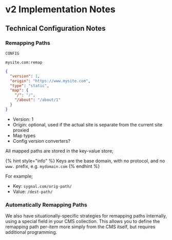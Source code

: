 # v2 Implementation Notes

## Technical Configuration Notes

### Remapping Paths

`CONFIG`

`mysite.com:remap`

```json
{
  "version": 1,
  "origin": "https://www.mysite.com",
  "type": "static", 
  "map": {
    "/": "/",
    "/about": "/about/1"
  }
}
```

* Version: 1
* Origin: optional, used if the actual site is separate from the current site proxied
* Map types
* Config version converters?&#x20;

All mapped paths are stored in the key-value store;&#x20;

{% hint style="info" %}
Keys are the base domain, with no protocol, and no `www.` prefix, e.g. `mydomain.com`
{% endhint %}

For example;

* Key: `sygnal.com/orig-path/`
* Value: `/dest-path/`&#x20;

### Automatically Remapping Paths

We also have situationally-specific strategies for remapping paths internally, using a special field in your CMS collection. This allows you to define the remapping path per-item more simply from the CMS itself, but requires additional programming.&#x20;
